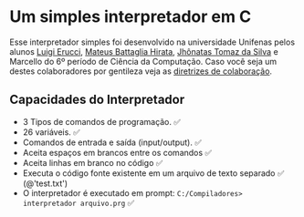 # Um simples interpretador em C

Esse interpretador simples foi desenvolvido na universidade Unifenas pelos alunos [Luigi Erucci](https://github.com/ezboy4life), [Mateus Battaglia Hirata](https://github.com/WarmMateTea), [Jhônatas Tomaz da Silva](https://github.com/Jhonatas48) e Marcello do 6º período de Ciência da Computação. Caso você seja um destes colaboradores por gentileza veja as [diretrizes de colaboração](CONTRIBUTING.md).

## Capacidades do Interpretador

- 3 Tipos de comandos de programação. ✅
- 26 variáveis. ✅
- Comandos de entrada e saída (input/output). ✅
- Aceita espaços em brancos entre os comandos ✅
- Aceita linhas em branco no código ✅
- Executa o código fonte existente em um arquivo de texto separado ✅ (@'test.txt')
- O interpretador é executado em prompt: `C:/Compiladores> interpretador arquivo.prg` ✅
